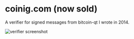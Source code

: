 # coinig.com (now sold)
A verifier for signed messages from bitcoin-qt I wrote in 2014.

![verifier screenshot](https://raw.githubusercontent.com/gregorvolkmann/coinig.com/master/Screenshot.png)
